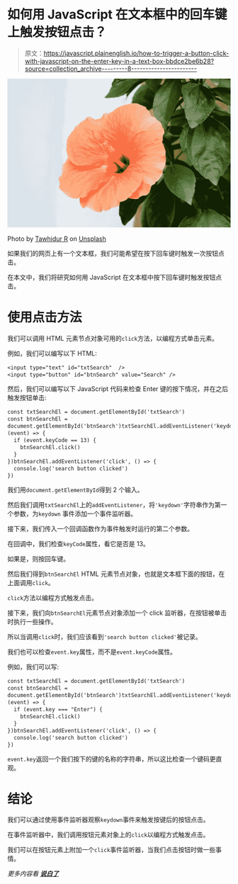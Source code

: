 # 如何用 JavaScript 在文本框中的回车键上触发按钮点击？

> 原文：<https://javascript.plainenglish.io/how-to-trigger-a-button-click-with-javascript-on-the-enter-key-in-a-text-box-bbdce2be6b28?source=collection_archive---------8----------------------->

![](img/2b0406d535b5e8b33abe34c0b2579b60.png)

Photo by [Tawhidur R](https://unsplash.com/@abscondet?utm_source=medium&utm_medium=referral) on [Unsplash](https://unsplash.com?utm_source=medium&utm_medium=referral)

如果我们的网页上有一个文本框，我们可能希望在按下回车键时触发一次按钮点击。

在本文中，我们将研究如何用 JavaScript 在文本框中按下回车键时触发按钮点击。

# 使用点击方法

我们可以调用 HTML 元素节点对象可用的`click`方法，以编程方式单击元素。

例如，我们可以编写以下 HTML:

```
<input type="text" id="txtSearch"  />
<input type="button" id="btnSearch" value="Search" />
```

然后，我们可以编写以下 JavaScript 代码来检查 Enter 键的按下情况，并在之后触发按钮单击:

```
const txtSearchEl = document.getElementById('txtSearch')
const btnSearchEl = document.getElementById('btnSearch')txtSearchEl.addEventListener('keydown', (event) => {
  if (event.keyCode == 13) {
    btnSearchEl.click()
  }
})btnSearchEl.addEventListener('click', () => {
  console.log('search button clicked')
})
```

我们用`document.getElementById`得到 2 个输入。

然后我们调用`txtSearchEl`上的`addEventListener`，将`'keydown'`字符串作为第一个参数，为`keydown` 事件添加一个事件监听器。

接下来，我们传入一个回调函数作为事件触发时运行的第二个参数。

在回调中，我们检查`keyCode`属性，看它是否是 13。

如果是，则按回车键。

然后我们得到`btnSearchEl` HTML 元素节点对象，也就是文本框下面的按钮，在上面调用`click`。

`click`方法以编程方式触发点击。

接下来，我们向`btnSearchEl`元素节点对象添加一个 click 监听器，在按钮被单击时执行一些操作。

所以当调用`click`时，我们应该看到`'search button clicked'`被记录。

我们也可以检查`event.key`属性，而不是`event.keyCode`属性。

例如，我们可以写:

```
const txtSearchEl = document.getElementById('txtSearch')
const btnSearchEl = document.getElementById('btnSearch')txtSearchEl.addEventListener('keydown', (event) => {
  if (event.key === "Enter") {
    btnSearchEl.click()
  }
})btnSearchEl.addEventListener('click', () => {
  console.log('search button clicked')
})
```

`event.key`返回一个我们按下的键的名称的字符串，所以这比检查一个键码更直观。

# 结论

我们可以通过使用事件监听器观察`keydown`事件来触发按键后的按钮点击。

在事件监听器中，我们调用按钮元素对象上的`click`以编程方式触发点击。

我们可以在按钮元素上附加一个`click`事件监听器，当我们点击按钮时做一些事情。

*更多内容看* [***说白了***](http://plainenglish.io/)